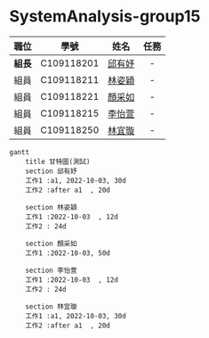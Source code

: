 # SystemAnalysis-group15

| 職位 | 學號 | 姓名 | 任務 |
| :---: | :---: | :---: | :---: |
| **組長** | C109118201 | [邱有妤](https://github.com/Wendy30418/2022-3b/blob/main/README.md) | - |
| 組員 | C109118211 | [林姿穎](https://github.com/abcdefuuuu/2022-3b/blob/main/README.md) | - |
| 組員 | C109118221 | [顏采如](https://github.com/0808jessie/2022-3b/blob/main/README.md) | - |
| 組員 | C109118215 | [李怡萱](https://github.com/bovcu13/2022-3b) | - |
| 組員 | C109118250 | [林宜璇](https://github.com/Hsxxnil/2022-3b/blob/main/README.md) | - |

```mermaid
gantt
    title 甘特圖(測試)
    section 邱有妤
    工作1 :a1, 2022-10-03, 30d
    工作2 :after a1  , 20d
    
    section 林姿穎
    工作1 :2022-10-03  , 12d
    工作2 : 24d
    
    section 顏采如
    工作1 :2022-10-03, 50d
    
    section 李怡萱
    工作1 :2022-10-03  , 12d
    工作2 : 24d
    
    section 林宜璇
    工作1 :a1, 2022-10-03, 30d
    工作2 :after a1  , 20d
```
